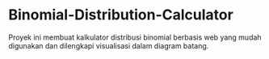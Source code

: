 # Binomial-Distribution-Calculator
Proyek ini membuat kalkulator distribusi binomial berbasis web yang mudah digunakan dan dilengkapi visualisasi dalam diagram batang.

